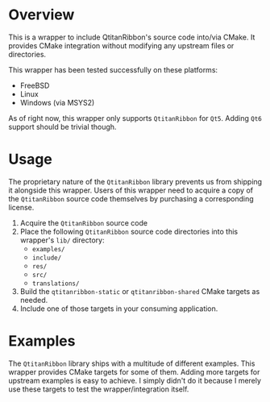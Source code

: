 # Overview
This is a wrapper to include QtitanRibbon's source code into/via CMake. It provides CMake integration without modifying
any upstream files or directories.

This wrapper has been tested successfully on these platforms:
- FreeBSD
- Linux
- Windows (via MSYS2)

As of right now, this wrapper only supports `QtitanRibbon` for `Qt5`. Adding `Qt6` support should be trivial though.

# Usage
The proprietary nature of the `QtitanRibbon` library prevents us from shipping it alongside this wrapper. Users of this
wrapper need to acquire a copy of the `QtitanRibbon` source code themselves by purchasing a corresponding license.

1. Acquire the `QtitanRibbon` source code
2. Place the following `QtitanRibbon` source code directories into this wrapper's `lib/` directory:
   - `examples/`
   - `include/`
   - `res/`
   - `src/`
   - `translations/`
3. Build the `qtitanribbon-static` or `qtitanribbon-shared` CMake targets as needed.
4. Include one of those targets in your consuming application.


# Examples
The `QtitanRibbon` library ships with a multitude of different examples. This wrapper provides CMake targets for some of them. Adding more targets for upstream examples is easy to achieve. I simply didn't do it because I merely use these targets to test the wrapper/integration itself.

